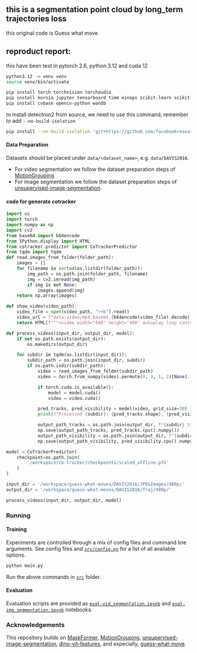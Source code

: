 ## this is a segmentation point cloud by long_term trajectories loss
this original code is Guess what move
## reproduct report:

this have been test in pytorch 2.6, python 3.12 and cuda 12 
```bash
python3.12 -m venv venv
source venv/bin/activate 
```
```bash
pip install torch torchvision torchaudio
pip install kornia jupyter tensorboard timm einops scikit-learn scikit-image openexr-python tqdm fontconfig
pip install cvbase opencv-python wandb
```

to install detectron2 from source, we need to use this command, remember to add `--no-build-isolation`
```bash
pip install --no-build-isolation 'git+https://github.com/facebookresearch/detectron2.git'
```

#### Data Preparation

Datasets should be placed under `data/<dataset_name>`, e.g. `data/DAVIS2016`.

* For video segmentation we follow the dataset preparation steps of [MotionGrouping](https://github.com/charigyang/motiongrouping).
* For image segmentation we follow the dataset preparation steps of [unsupervised-image-segmentation](https://github.com/lukemelas/unsupervised-image-segmentation).

#### code for generate cotracker
```python
import os
import torch
import numpy as np
import cv2
from base64 import b64encode
from IPython.display import HTML
from cotracker.predictor import CoTrackerPredictor
from tqdm import tqdm
def read_images_from_folder(folder_path):
    images = []
    for filename in sorted(os.listdir(folder_path)):
        img_path = os.path.join(folder_path, filename)
        img = cv2.imread(img_path)
        if img is not None:
            images.append(img)
    return np.array(images)

def show_video(video_path):
    video_file = open(video_path, "r+b").read()
    video_url = f"data:video/mp4;base64,{b64encode(video_file).decode()}"
    return HTML(f"""<video width="640" height="480" autoplay loop controls><source src="{video_url}"></video>""")

def process_videos(input_dir, output_dir, model):
    if not os.path.exists(output_dir):
        os.makedirs(output_dir)

    for subdir in tqdm(os.listdir(input_dir)):
        subdir_path = os.path.join(input_dir, subdir)
        if os.path.isdir(subdir_path):
            video = read_images_from_folder(subdir_path)
            video = torch.from_numpy(video).permute(0, 3, 1, 2)[None].float()

            if torch.cuda.is_available():
                model = model.cuda()
                video = video.cuda()

            pred_tracks, pred_visibility = model(video, grid_size=30)
            print(f"Processed {subdir}: {pred_tracks.shape}, {pred_visibility.shape}")

            output_path_tracks = os.path.join(output_dir, f"{subdir}_tracks.npy")
            np.save(output_path_tracks, pred_tracks.cpu().numpy())
            output_path_visibility = os.path.join(output_dir, f"{subdir}_visibility.npy")
            np.save(output_path_visibility, pred_visibility.cpu().numpy())

model = CoTrackerPredictor(
    checkpoint=os.path.join(
        '/workspace/co-tracker/checkpoints/scaled_offline.pth'
    )
)

input_dir = '/workspace/guess-what-moves/DAVIS2016/JPEGImages/480p/'
output_dir = '/workspace/guess-what-moves/DAVIS2016/Traj/480p/'

process_videos(input_dir, output_dir, model)

```

### Running

#### Training

Experiments are controlled through a mix of config files and command line arguments. See config files and [`src/config.py`](src/config.py) for a list of all available options.

```bash
python main.py
```
Run the above commands in [`src`](src) folder.

#### Evaluation

Evaluation scripts are provided as [`eval-vid_segmentation.ipynb`](src/eval-vid_segmentation.ipynb) and [`eval-img_segmentation.ipynb`](src/eval-img_segmentation.ipynb) notebooks.



### Acknowledgements

This repository builds on [MaskFormer](https://github.com/facebookresearch/MaskFormer), [MotionGrouping](https://github.com/charigyang/motiongrouping), [unsupervised-image-segmentation](https://github.com/lukemelas/unsupervised-image-segmentation), [dino-vit-features](https://github.com/ShirAmir/dino-vit-features), and expecially, [guess-what-move](https://github.com/karazijal/guess-what-moves).

